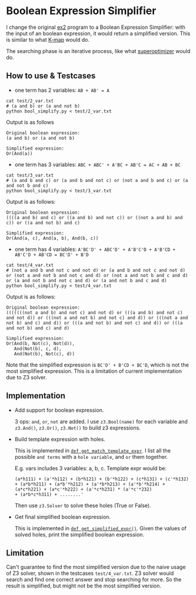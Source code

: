 # Boolean Expression Simplifier
I change the original [ex2](https://github.com/sampsyo/minisynth/blob/master/ex2.py) program to a Boolean Expression Simplifier: with the input of an boolean expression, it would return a simplified version. This is similar to what [K-map](https://en.wikipedia.org/wiki/Karnaugh_map) would do. 

The searching phase is an iterative process, like what [superoptimizer](https://en.wikipedia.org/wiki/Superoptimization) would do. 

## How to use & Testcases
- one term has 2 variables: `AB + AB' = A`
```
cat test/2_var.txt
# (a and b) or (a and not b)
python bool_simplify.py < test/2_var.txt
```

Output is as follows
```
Original boolean expression:
(a and b) or (a and not b)

Simplified expression:
Or(And(a))
```

- one term has 3 variables: `ABC + ABC' + A'BC + AB'C = AC + AB + BC`
```
cat test/3_var.txt
# (a and b and c) or (a and b and not c) or (not a and b and c) or (a and not b and c)
python bool_simplify.py < test/3_var.txt
```

Output is as follows:
```
Original boolean expression:
((((a and b) and c) or ((a and b) and not c)) or ((not a and b) and c)) or ((a and not b) and c)

Simplified expression:
Or(And(a, c), And(a, b), And(b, c))
```

- one term has 4 variables: `A'BC'D' + ABC'D' + A'B'C'D + A'B'CD + AB'C'D + AB'CD = BC'D' + B'D`
```
cat test/4_var.txt
# (not a and b and not c and not d) or (a and b and not c and not d) or (not a and not b and not c and d) or (not a and not b and c and d) or (a and not b and not c and d) or (a and not b and c and d)
python bool_simplify.py < test/4_var.txt
```

Output is as follows:
```
Original boolean expression:
(((((((not a and b) and not c) and not d) or (((a and b) and not c) and not d)) or (((not a and not b) and not c) and d)) or (((not a and not b) and c) and d)) or (((a and not b) and not c) and d)) or (((a and not b) and c) and d)

Simplified expression:
Or(And(b, Not(c), Not(d)),
   And(Not(b), c, d),
   And(Not(b), Not(c), d))
```
Note that the simplified expression is `BC'D' + B'CD + BC'D`, which is not the most simplified expression. This is a limitation of current implementation due to Z3 solver. 

## Implementation
- Add support for boolean expression. 

    3 ops: `and`, `or`, `not` are added. I use `z3.Bool(name)` for each variable and `z3.And()`, `z3.Or()`, `z3.Not()` to build z3 expressions. 

- Build template expression with holes. 

    This is implemented in [`def get_match_template_expr`](TODO). I list all the possible `and terms` with a `hole variable`, and `or` them together. 

    E.g. vars includes 3 variables: a, b, c. Template expr would be: 
    ```
    (a*h111) + (a'*h112) + (b*h121) + (b'*h122) + (c*h131) + (c'*h132) 
    + (a*b*h211) + (a*b'*h212) + (a'*b*h213) + (a'*b'*h214) + (a*c*h221) + (a*c'*h222) + (a'*c*h231) * (a'*c'*232)
    + (a*b*c*h311) + ........'
    ```

    Then use `z3.Solver` to solve these holes (True or False). 

- Get final simplified boolean expression. 

    This is implemented in [`def get_simplified_expr()`](TODO). Given the values of solved holes, print the simplified boolean expression. 


## Limitation
Can't guarantee to find the most simplified version due to the naive usage of Z3 solver, shown in the testcases `test/4_var.txt`. Z3 solver would search and find one correct answer and stop searching for more. So the result is simplified, but might not be the most simplified version. 
